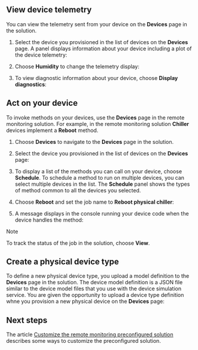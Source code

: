 ## View device telemetry

You can view the telemetry sent from your device on the **Devices** page in the solution.

1. Select the device you provisioned in the list of devices on the **Devices** page. A panel displays information about your device including a plot of the device telemetry:

    <!-- Insert screenshot here -->

1. Choose **Humidity** to change the telemetry display:

    <!-- Insert screenshot here -->

1. To view diagnostic information about your device, choose **Display diagnostics**:

    <!-- Insert screenshot here -->

## Act on your device

To invoke methods on your devices, use the **Devices** page in the remote monitoring solution. For example, in the remote monitoring solution **Chiller** devices implement a **Reboot** method.

1. Choose **Devices** to navigate to the **Devices** page in the solution.

1. Select the device you provisioned in the list of devices on the **Devices** page:

    <!-- Insert screenshot here -->

1. To display a list of the methods you can call on your device, choose **Schedule**. To schedule a method to run on multiple devices, you can select multiple devices in the list. The **Schedule** panel shows the types of method common to all the devices you selected.

1. Choose **Reboot** and set the job name to **Reboot physical chiller**:

    <!-- Insert screenshot here -->

1. A message displays in the console running your device code when the device handles the method:

    <!-- Insert screenshot here -->

> [!NOTE]
> To track the status of the job in the solution, choose **View**.

## Create a physical device type

To define a new physical device type, you upload a model definition to the **Devices** page in the solution. The device model definition is a JSON file similar to the device model files that you use with the device simulation service. You are given the opportunity to upload a device type definition whne you provision a new physical device on the **Devices** page:

<!-- TODO Add screenshot here -->

## Next steps

The article [Customize the remote monitoring preconfigured solution](../articles/iot-suite/iot-suite-remote-monitoring-customize.md) describes some ways to customize the preconfigured solution.